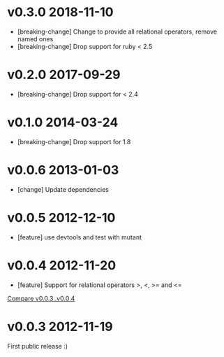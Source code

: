 # v0.3.0 2018-11-10

* [breaking-change] Change to provide all relational operators, remove named ones
* [breaking-change] Drop support for ruby < 2.5

# v0.2.0 2017-09-29

* [breaking-change] Drop support for < 2.4

# v0.1.0 2014-03-24

* [breaking-change] Drop support for 1.8

# v0.0.6 2013-01-03

* [change] Update dependencies

# v0.0.5 2012-12-10

* [feature] use devtools and test with mutant

# v0.0.4 2012-11-20

* [feature] Support for relational operators >, <, >= and <=

[Compare v0.0.3..v0.0.4](https://github.com/mbj/auom/compare/v0.0.3...v0.0.4)

# v0.0.3 2012-11-19

First public release :)
